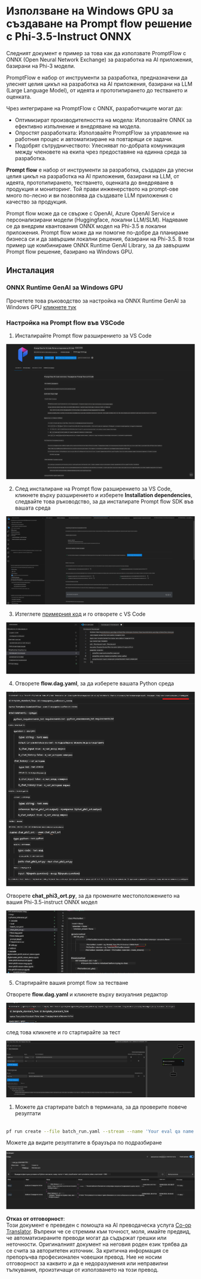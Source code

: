 <!--
CO_OP_TRANSLATOR_METADATA:
{
  "original_hash": "92e7dac1e5af0dd7c94170fdaf6860fe",
  "translation_date": "2025-07-17T03:03:48+00:00",
  "source_file": "md/02.Application/01.TextAndChat/Phi3/UsingPromptFlowWithONNX.md",
  "language_code": "bg"
}
-->
# Използване на Windows GPU за създаване на Prompt flow решение с Phi-3.5-Instruct ONNX

Следният документ е пример за това как да използвате PromptFlow с ONNX (Open Neural Network Exchange) за разработка на AI приложения, базирани на Phi-3 модели.

PromptFlow е набор от инструменти за разработка, предназначени да улеснят целия цикъл на разработка на AI приложения, базирани на LLM (Large Language Model), от идеята и прототипирането до тестването и оценката.

Чрез интегриране на PromptFlow с ONNX, разработчиците могат да:

- Оптимизират производителността на модела: Използвайте ONNX за ефективно изпълнение и внедряване на модела.
- Опростят разработката: Използвайте PromptFlow за управление на работния процес и автоматизиране на повтарящи се задачи.
- Подобрят сътрудничеството: Улесняват по-добрата комуникация между членовете на екипа чрез предоставяне на единна среда за разработка.

**Prompt flow** е набор от инструменти за разработка, създаден да улесни целия цикъл на разработка на AI приложения, базирани на LLM, от идеята, прототипирането, тестването, оценката до внедряване в продукция и мониторинг. Той прави инженерството на prompt-ове много по-лесно и ви позволява да създавате LLM приложения с качество за продукция.

Prompt flow може да се свърже с OpenAI, Azure OpenAI Service и персонализирани модели (Huggingface, локални LLM/SLM). Надяваме се да внедрим квантования ONNX модел на Phi-3.5 в локални приложения. Prompt flow може да ни помогне по-добре да планираме бизнеса си и да завършим локални решения, базирани на Phi-3.5. В този пример ще комбинираме ONNX Runtime GenAI Library, за да завършим Prompt flow решение, базирано на Windows GPU.

## **Инсталация**

### **ONNX Runtime GenAI за Windows GPU**

Прочетете това ръководство за настройка на ONNX Runtime GenAI за Windows GPU [кликнете тук](./ORTWindowGPUGuideline.md)

### **Настройка на Prompt flow във VSCode**

1. Инсталирайте Prompt flow разширението за VS Code

![pfvscode](../../../../../../translated_images/pfvscode.eff93dfc66a42cbef699fc16fa48f3ed3a23361875a3362037d026896395a00d.bg.png)

2. След инсталиране на Prompt flow разширението за VS Code, кликнете върху разширението и изберете **Installation dependencies**, следвайте това ръководство, за да инсталирате Prompt flow SDK във вашата среда

![pfsetup](../../../../../../translated_images/pfsetup.b46e93096f5a254f74e8b74ce2be7047ce963ef573d755ec897eb1b78cb9c954.bg.png)

3. Изтеглете [примерния код](../../../../../../code/09.UpdateSamples/Aug/pf/onnx_inference_pf) и го отворете с VS Code

![pfsample](../../../../../../translated_images/pfsample.8d89e70584ffe7c4dba182513e3148a989e552c3b8e4948567a6b806b5ae1845.bg.png)

4. Отворете **flow.dag.yaml**, за да изберете вашата Python среда

![pfdag](../../../../../../translated_images/pfdag.264a77f7366458ff850a76ae949226391ea382856d543ef9da4b92096aff7e4b.bg.png)

   Отворете **chat_phi3_ort.py**, за да промените местоположението на вашия Phi-3.5-instruct ONNX модел

![pfphi](../../../../../../translated_images/pfphi.72da81d74244b45fc78cdfeeb8c7fbd9e7cd610bf2f96814dbade6a4a2dfad7e.bg.png)

5. Стартирайте вашия prompt flow за тестване

Отворете **flow.dag.yaml** и кликнете върху визуалния редактор

![pfv](../../../../../../translated_images/pfv.ba8a81f34b20f603cccee3fe91e94113792ed6f5af28f76ab08e1a0b3e77b33b.bg.png)

след това кликнете и го стартирайте за тест

![pfflow](../../../../../../translated_images/pfflow.4e1135a089b1ce1b6348b59edefdb6333e5729b54c8e57f9039b7f9463e68fbd.bg.png)

1. Можете да стартирате batch в терминала, за да проверите повече резултати


```bash

pf run create --file batch_run.yaml --stream --name 'Your eval qa name'    

```

Можете да видите резултатите в браузъра по подразбиране


![pfresult](../../../../../../translated_images/pfresult.c22c826f8062d7cbe871cff35db4a013dcfefc13fafe5da6710a8549a96a4ceb.bg.png)

**Отказ от отговорност**:  
Този документ е преведен с помощта на AI преводаческа услуга [Co-op Translator](https://github.com/Azure/co-op-translator). Въпреки че се стремим към точност, моля, имайте предвид, че автоматизираните преводи могат да съдържат грешки или неточности. Оригиналният документ на неговия роден език трябва да се счита за авторитетен източник. За критична информация се препоръчва професионален човешки превод. Ние не носим отговорност за каквито и да е недоразумения или неправилни тълкувания, произтичащи от използването на този превод.